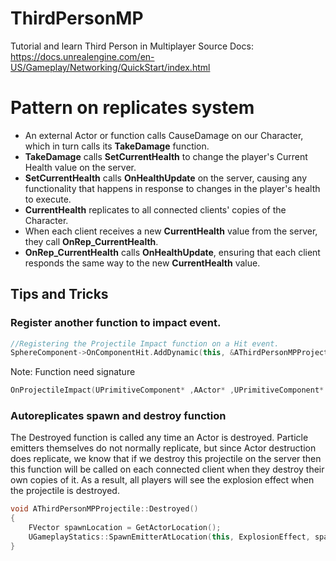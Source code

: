 # ThirdPersonMP

Tutorial and learn Third Person in Multiplayer
Source Docs: https://docs.unrealengine.com/en-US/Gameplay/Networking/QuickStart/index.html

# Pattern on replicates system

- An external Actor or function calls CauseDamage on our Character, which in turn calls its **TakeDamage** function.
- **TakeDamage** calls **SetCurrentHealth** to change the player's Current Health value on the server.
- **SetCurrentHealth** calls **OnHealthUpdate** on the server, causing any functionality that happens in response to changes in the player's health to execute.
- **CurrentHealth** replicates to all connected clients' copies of the Character.
- When each client receives a new **CurrentHealth** value from the server, they call **OnRep_CurrentHealth**.
- **OnRep_CurrentHealth** calls **OnHealthUpdate**, ensuring that each client responds the same way to the new **CurrentHealth** value.

## Tips and Tricks

### Register another function to impact event.

```C++
//Registering the Projectile Impact function on a Hit event.
SphereComponent->OnComponentHit.AddDynamic(this, &AThirdPersonMPProjectile::OnProjectileImpact);
```

Note: Function need signature
```C++
OnProjectileImpact(UPrimitiveComponent* ,AActor* ,UPrimitiveComponent* , FVector , const FHitResult&)
```

### Autoreplicates spawn and destroy function 
The Destroyed function is called any time an Actor is destroyed. Particle emitters themselves do not normally replicate, but since Actor destruction does replicate, we know that if we destroy this projectile on the server then this function will be called on each connected client when they destroy their own copies of it. As a result, all players will see the explosion effect when the projectile is destroyed.
```C++
void AThirdPersonMPProjectile::Destroyed()
{
    FVector spawnLocation = GetActorLocation();
    UGameplayStatics::SpawnEmitterAtLocation(this, ExplosionEffect, spawnLocation, FRotator::ZeroRotator, true, EPSCPoolMethod::AutoRelease);
}
```